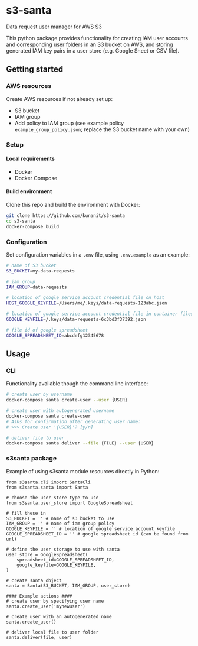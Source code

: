 # s3-santa
Data request user manager for AWS S3

This python package provides functionality for creating IAM user accounts and corresponding user folders in an S3 bucket on AWS, and storing generated IAM key pairs in a user store (e.g. Google Sheet or CSV file).

## Getting started

### AWS resources
Create AWS resources if not already set up:
* S3 bucket
* IAM group
* Add policy to IAM group (see example policy `example_group_policy.json`; replace the S3 bucket name with your own)


### Setup

#### Local requirements
* Docker
* Docker Compose

#### Build environment
Clone this repo and build the environment with Docker:
```bash
git clone https://github.com/kunanit/s3-santa
cd s3-santa
docker-compose build
```

### Configuration
Set configuration variables in a `.env` file, using `.env.example` as an example:

```bash
# name of S3 bucket
S3_BUCKET=my-data-requests

# iam group
IAM_GROUP=data-requests

# location of google service account credential file on host
HOST_GOOGLE_KEYFILE=/Users/me/.keys/data-requests-123abc.json

# location of google service account credential file in container filesystem
GOOGLE_KEYFILE=/.keys/data-requests-6c3bd3f37392.json

# file id of google spreadsheet
GOOGLE_SPREADSHEET_ID=abcdefg12345678
```

## Usage

### CLI
Functionality available though the command line interface:
```bash
# create user by username
docker-compose santa create-user --user {USER}

# create user with autogenerated username
docker-compose santa create-user
# Asks for confirmation after generating user name:
# >>> Create user '{USER}'? [y/n]

# deliver file to user
docker-compose santa deliver --file {FILE} --user {USER}

```


### s3santa package
Example of using s3santa module resources directly in Python:
```
from s3santa.cli import SantaCli
from s3santa.santa import Santa

# choose the user store type to use
from s3santa.user_store import GoogleSpreadsheet

# fill these in
S3_BUCKET = '' # name of s3 bucket to use
IAM_GROUP = '' # name of iam group policy
GOOGLE_KEYFILE = '' # location of google service account keyfile
GOOGLE_SPREADSHEET_ID = '' # google spreadsheet id (can be found from url)

# define the user storage to use with santa
user_store = GoogleSpreadsheet(
    spreadsheet_id=GOOGLE_SPREADSHEET_ID,
    google_keyfile=GOOGLE_KEYFILE,
)

# create santa object
santa = Santa(S3_BUCKET, IAM_GROUP, user_store)

#### Example actions ####
# create user by specifying user name
santa.create_user('mynewuser')

# create user with an autogenerated name
santa.create_user()

# deliver local file to user folder
santa.deliver(file, user)
```
